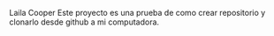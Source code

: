 Laila Cooper
Este proyecto es una prueba de como crear repositorio y clonarlo desde github a mi computadora.